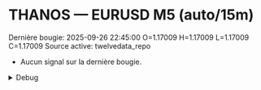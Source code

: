 # THANOS — EURUSD M5 (auto/15m)
Dernière bougie: 2025-09-26 22:45:00  O=1.17009  H=1.17009  L=1.17009  C=1.17009
Source active: twelvedata_repo

- Aucun signal sur la dernière bougie.

<details><summary>Debug</summary>

- TD_API_KEY manquant.

</details>
